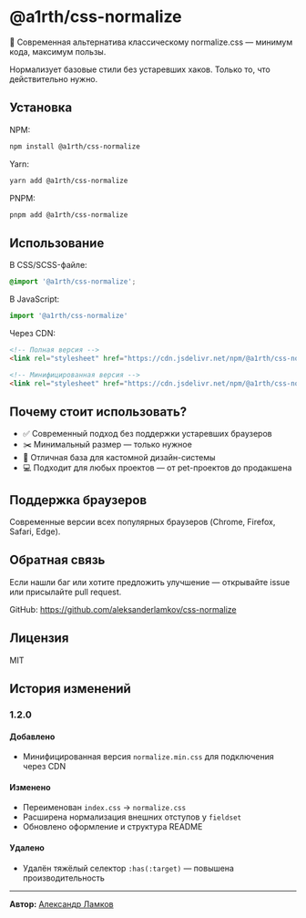 # @a1rth/css-normalize

🎯 Современная альтернатива классическому normalize.css — минимум кода, максимум пользы.

Нормализует базовые стили без устаревших хаков. Только то, что действительно нужно.

## Установка

NPM:
```bash
npm install @a1rth/css-normalize
```

Yarn:
```bash
yarn add @a1rth/css-normalize
```

PNPM:
```bash
pnpm add @a1rth/css-normalize
```

## Использование

В CSS/SCSS-файле:
```css
@import '@a1rth/css-normalize';
```

В JavaScript:
```javascript
import '@a1rth/css-normalize'
```

Через CDN:
```html
<!-- Полная версия -->
<link rel="stylesheet" href="https://cdn.jsdelivr.net/npm/@a1rth/css-normalize/normalize.css" />

<!-- Минифицированная версия -->
<link rel="stylesheet" href="https://cdn.jsdelivr.net/npm/@a1rth/css-normalize/normalize.min.css" />
```

## Почему стоит использовать?
- ✅ Современный подход без поддержки устаревших браузеров
- ✂️ Минимальный размер — только нужное
- 🎨 Отличная база для кастомной дизайн-системы
- 💻 Подходит для любых проектов — от pet-проектов до продакшена

## Поддержка браузеров
Современные версии всех популярных браузеров (Chrome, Firefox, Safari, Edge).

## Обратная связь
Если нашли баг или хотите предложить улучшение — открывайте issue или присылайте pull request.

GitHub: https://github.com/aleksanderlamkov/css-normalize

## Лицензия
MIT

## История изменений

### 1.2.0

#### Добавлено
- Минифицированная версия `normalize.min.css` для подключения через CDN

#### Изменено
- Переименован `index.css` → `normalize.css`
- Расширена нормализация внешних отступов у `fieldset`
- Обновлено оформление и структура README

#### Удалено
- Удалён тяжёлый селектор `:has(:target)` — повышена производительность

----

**Автор:** [Александр Ламков](https://www.youtube.com/@AleksanderLamkov)